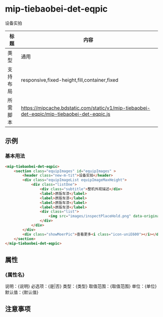 # mip-tiebaobei-det-eqpic

设备实拍

标题|内容
----|----
类型|通用
支持布局|responsive,fixed-height,fill,container,fixed
所需脚本|https://mipcache.bdstatic.com/static/v1/mip-tiebaobei-det-eqpic/mip-tiebaobei-det-eqpic.js

## 示例

### 基本用法
```html
<mip-tiebaobei-det-eqpic>
    <section class="equipImages" id="equipImages" >
        <header class="new-m-tit">设备实拍</header>
        <div class="equipImageList equipImageMaxHeight">
            <div class="listOne">
                <div class="subtitle">整机外观描述</div>
                <label>原版车漆</label>
                <label>原版车漆</label>
                <label>原版车漆</label>
                <label>原版车漆</label>
                <div class="list">
                    <img src="images/inspectPlaceHold.png" data-original="https://tmp-img.b0.upaiyun.com/img/171207/c2965b3d6da0a1b3f1dcfdb4b176e52b.png!640x480" class="img-lazyload">
                </div>
            </div>
        </div>
        <div class="showMoerPic">查看更多<i class="icon-uniE600"></i></div>
    </section>
</mip-tiebaobei-det-eqpic>
```

## 属性

### {属性名}

说明：{说明}
必选项：{是|否}
类型：{类型}
取值范围：{取值范围}
单位：{单位}
默认值：{默认值}

## 注意事项

